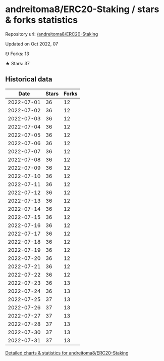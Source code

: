 # andreitoma8/ERC20-Staking / stars & forks statistics

Repository url: [/andreitoma8/ERC20-Staking](https://github.com/andreitoma8/ERC20-Staking)

Updated on Oct 2022, 07

☋ Forks: 13

★ Stars: 37

## Historical data
| Date | Stars | Forks |
|------|-------|-------|
| 2022-07-01 | 36 | 12 | 
| 2022-07-02 | 36 | 12 | 
| 2022-07-03 | 36 | 12 | 
| 2022-07-04 | 36 | 12 | 
| 2022-07-05 | 36 | 12 | 
| 2022-07-06 | 36 | 12 | 
| 2022-07-07 | 36 | 12 | 
| 2022-07-08 | 36 | 12 | 
| 2022-07-09 | 36 | 12 | 
| 2022-07-10 | 36 | 12 | 
| 2022-07-11 | 36 | 12 | 
| 2022-07-12 | 36 | 12 | 
| 2022-07-13 | 36 | 12 | 
| 2022-07-14 | 36 | 12 | 
| 2022-07-15 | 36 | 12 | 
| 2022-07-16 | 36 | 12 | 
| 2022-07-17 | 36 | 12 | 
| 2022-07-18 | 36 | 12 | 
| 2022-07-19 | 36 | 12 | 
| 2022-07-20 | 36 | 12 | 
| 2022-07-21 | 36 | 12 | 
| 2022-07-22 | 36 | 12 | 
| 2022-07-23 | 36 | 13 | 
| 2022-07-24 | 36 | 13 | 
| 2022-07-25 | 37 | 13 | 
| 2022-07-26 | 37 | 13 | 
| 2022-07-27 | 37 | 13 | 
| 2022-07-28 | 37 | 13 | 
| 2022-07-30 | 37 | 13 | 
| 2022-07-31 | 37 | 13 | 


[Detailed charts & statistics for andreitoma8/ERC20-Staking](https://reviewgithub.com/rep/andreitoma8/ERC20-Staking)
